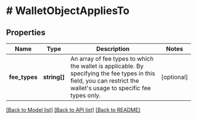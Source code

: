 # # WalletObjectAppliesTo

## Properties

Name | Type | Description | Notes
------------ | ------------- | ------------- | -------------
**fee_types** | **string[]** | An array of fee types to which the wallet is applicable. By specifying the fee types in this field, you can restrict the wallet&#39;s usage to specific fee types only. | [optional]

[[Back to Model list]](../../README.md#models) [[Back to API list]](../../README.md#endpoints) [[Back to README]](../../README.md)
